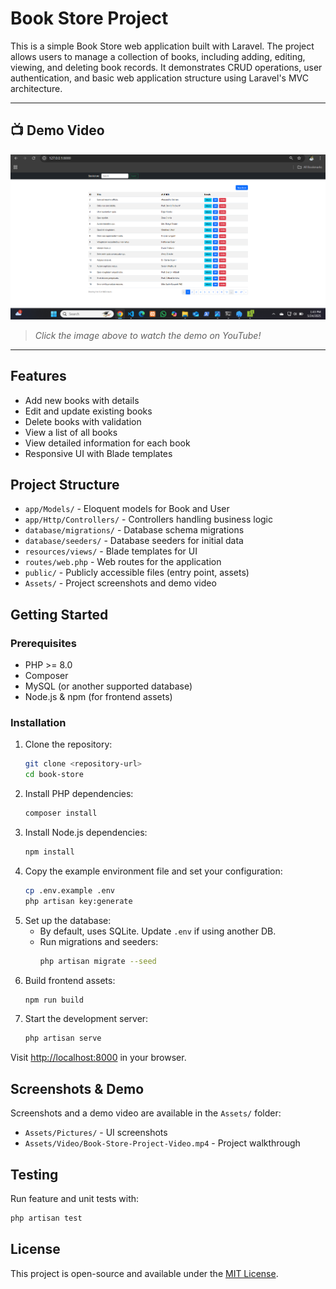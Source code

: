# Book Store Project

This is a simple Book Store web application built with Laravel. The project allows users to manage a collection of books, including adding, editing, viewing, and deleting book records. It demonstrates CRUD operations, user authentication, and basic web application structure using Laravel's MVC architecture.

---

## 📺 Demo Video

<div align="center">
  
[![Book Store Laravel Demo](https://github.com/tanzid-48/book-store/blob/main/Assets/Pictures/Dashboard.png)](https://youtu.be/8OAsc-vdX6khttps://youtu.be/8OAsc-vdX6k)

</div>

> _Click the image above to watch the demo on YouTube!_


---

## Features


- Add new books with details
- Edit and update existing books
- Delete books with validation
- View a list of all books
- View detailed information for each book
- Responsive UI with Blade templates

## Project Structure

- `app/Models/` - Eloquent models for Book and User
- `app/Http/Controllers/` - Controllers handling business logic
- `database/migrations/` - Database schema migrations
- `database/seeders/` - Database seeders for initial data
- `resources/views/` - Blade templates for UI
- `routes/web.php` - Web routes for the application
- `public/` - Publicly accessible files (entry point, assets)
- `Assets/` - Project screenshots and demo video

## Getting Started

### Prerequisites
- PHP >= 8.0
- Composer
- MySQL (or another supported database)
- Node.js & npm (for frontend assets)

### Installation

1. Clone the repository:
   ```sh
   git clone <repository-url>
   cd book-store
   ```
2. Install PHP dependencies:
   ```sh
   composer install
   ```
3. Install Node.js dependencies:
   ```sh
   npm install
   ```
4. Copy the example environment file and set your configuration:
   ```sh
   cp .env.example .env
   php artisan key:generate
   ```
5. Set up the database:
   - By default, uses SQLite. Update `.env` if using another DB.
   - Run migrations and seeders:
     ```sh
     php artisan migrate --seed
     ```
6. Build frontend assets:
   ```sh
   npm run build
   ```
7. Start the development server:
   ```sh
   php artisan serve
   ```

Visit [http://localhost:8000](http://localhost:8000) in your browser.

## Screenshots & Demo

Screenshots and a demo video are available in the `Assets/` folder:
- `Assets/Pictures/` - UI screenshots
- `Assets/Video/Book-Store-Project-Video.mp4` - Project walkthrough

## Testing

Run feature and unit tests with:
```sh
php artisan test
```

## License

This project is open-source and available under the [MIT License](LICENSE).
